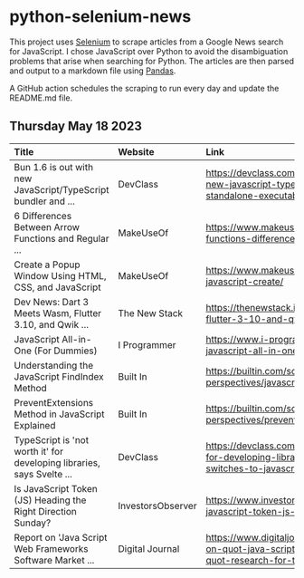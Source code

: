 # python-selenium-news

This project uses [Selenium](https://www.seleniumhq.org/) to scrape articles from a Google News search for JavaScript.
I chose JavaScript over Python to avoid the disambiguation problems that arise when searching for Python.
The articles are then parsed and output to a markdown file using [Pandas](https://pandas.pydata.org/).

A GitHub action schedules the scraping to run every day and update the README.md file.

## Thursday May 18 2023


| Title                                                                  | Website           | Link                                                                                                                                                    |
|:-----------------------------------------------------------------------|:------------------|:--------------------------------------------------------------------------------------------------------------------------------------------------------|
| Bun 1.6 is out with new JavaScript/TypeScript bundler and ...          | DevClass          | https://devclass.com/2023/05/17/bun-1-6-is-out-with-new-javascript-typescript-bundler-and-ability-to-compile-standalone-executables/                    |
| 6 Differences Between Arrow Functions and Regular ...                  | MakeUseOf         | https://www.makeuseof.com/javascript-arrow-regular-functions-differences/                                                                               |
| Create a Popup Window Using HTML, CSS, and JavaScript                  | MakeUseOf         | https://www.makeuseof.com/popup-window-html-css-javascript-create/                                                                                      |
| Dev News: Dart 3 Meets Wasm, Flutter 3.10, and Qwik ...                | The New Stack     | https://thenewstack.io/dev-news-dart-3-meets-wasm-flutter-3-10-and-qwik-streamable-javascript/                                                          |
| JavaScript All-in-One (For Dummies)                                    | I Programmer      | https://www.i-programmer.info/book-watch-archive/16309-javascript-all-in-one-for-dummies.html                                                           |
| Understanding the JavaScript FindIndex Method                          | Built In          | https://builtin.com/software-engineering-perspectives/javascript-findindex                                                                              |
| PreventExtensions Method in JavaScript Explained                       | Built In          | https://builtin.com/software-engineering-perspectives/preventextensions-javascript                                                                      |
| TypeScript is 'not worth it' for developing libraries, says Svelte ... | DevClass          | https://devclass.com/2023/05/11/typescript-is-not-worth-it-for-developing-libraries-says-svelte-author-as-team-switches-to-javascript-and-jsdoc/        |
| Is JavaScript Token (JS) Heading the Right Direction Sunday?           | InvestorsObserver | https://www.investorsobserver.com/news/crypto-update/is-javascript-token-js-heading-the-right-direction-sunday                                          |
| Report on 'Java Script Web Frameworks Software Market ...              | Digital Journal   | https://www.digitaljournal.com/pr/news/theexpresswire/report-on-quot-java-script-web-frameworks-software-market-quot-research-for-the-year-2023-to-2030 |